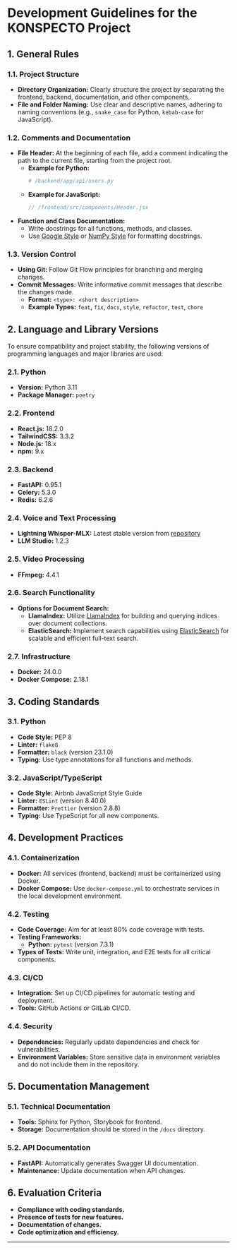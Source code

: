 # Development Guidelines for the KONSPECTO Project

## 1. General Rules

### 1.1. Project Structure
- **Directory Organization:** Clearly structure the project by separating the frontend, backend, documentation, and other components.
- **File and Folder Naming:** Use clear and descriptive names, adhering to naming conventions (e.g., `snake_case` for Python, `kebab-case` for JavaScript).

### 1.2. Comments and Documentation
- **File Header:** At the beginning of each file, add a comment indicating the path to the current file, starting from the project root.
  - **Example for Python:**
    ```python
    # /backend/app/api/users.py
    ```
  - **Example for JavaScript:**
    ```javascript
    // /frontend/src/components/Header.jsx
    ```
- **Function and Class Documentation:**
  - Write docstrings for all functions, methods, and classes.
  - Use [Google Style](https://sphinxcontrib-napoleon.readthedocs.io/en/latest/example_google.html) or [NumPy Style](https://numpydoc.readthedocs.io/en/latest/format.html) for formatting docstrings.

### 1.3. Version Control
- **Using Git:** Follow Git Flow principles for branching and merging changes.
- **Commit Messages:** Write informative commit messages that describe the changes made.
  - **Format:** `<type>: <short description>`
  - **Example Types:** `feat`, `fix`, `docs`, `style`, `refactor`, `test`, `chore`

## 2. Language and Library Versions

To ensure compatibility and project stability, the following versions of programming languages and major libraries are used:

### 2.1. Python
- **Version:** Python 3.11
- **Package Manager:** `poetry`

### 2.2. Frontend
- **React.js:** 18.2.0
- **TailwindCSS:** 3.3.2
- **Node.js:** 18.x
- **npm:** 9.x

### 2.3. Backend
- **FastAPI:** 0.95.1
- **Celery:** 5.3.0
- **Redis:** 6.2.6

### 2.4. Voice and Text Processing
- **Lightning Whisper-MLX:** Latest stable version from [repository](https://github.com/mustafaaljadery/lightning-whisper-mlx)
- **LLM Studio:** 1.2.3

### 2.5. Video Processing
- **FFmpeg:** 4.4.1

### 2.6. Search Functionality
- **Options for Document Search:**
  - **LlamaIndex:** Utilize [LlamaIndex](https://github.com/jerryjliu/llama_index) for building and querying indices over document collections.
  - **ElasticSearch:** Implement search capabilities using [ElasticSearch](https://www.elastic.co/elasticsearch/) for scalable and efficient full-text search.

### 2.7. Infrastructure
- **Docker:** 24.0.0
- **Docker Compose:** 2.18.1

## 3. Coding Standards

### 3.1. Python
- **Code Style:** PEP 8
- **Linter:** `flake8`
- **Formatter:** `black` (version 23.1.0)
- **Typing:** Use type annotations for all functions and methods.

### 3.2. JavaScript/TypeScript
- **Code Style:** Airbnb JavaScript Style Guide
- **Linter:** `ESLint` (version 8.40.0)
- **Formatter:** `Prettier` (version 2.8.8)
- **Typing:** Use TypeScript for all new components.

## 4. Development Practices

### 4.1. Containerization
- **Docker:** All services (frontend, backend) must be containerized using Docker.
- **Docker Compose:** Use `docker-compose.yml` to orchestrate services in the local development environment.

### 4.2. Testing
- **Code Coverage:** Aim for at least 80% code coverage with tests.
- **Testing Frameworks:**
  - **Python:** `pytest` (version 7.3.1)
- **Types of Tests:** Write unit, integration, and E2E tests for all critical components.

### 4.3. CI/CD
- **Integration:** Set up CI/CD pipelines for automatic testing and deployment.
- **Tools:** GitHub Actions or GitLab CI/CD.

### 4.4. Security
- **Dependencies:** Regularly update dependencies and check for vulnerabilities.
- **Environment Variables:** Store sensitive data in environment variables and do not include them in the repository.

## 5. Documentation Management

### 5.1. Technical Documentation
- **Tools:** Sphinx for Python, Storybook for frontend.
- **Storage:** Documentation should be stored in the `/docs` directory.

### 5.2. API Documentation
- **FastAPI:** Automatically generates Swagger UI documentation.
- **Maintenance:** Update documentation when API changes.

## 6. Evaluation Criteria
- **Compliance with coding standards.**
- **Presence of tests for new features.**
- **Documentation of changes.**
- **Code optimization and efficiency.**

---
